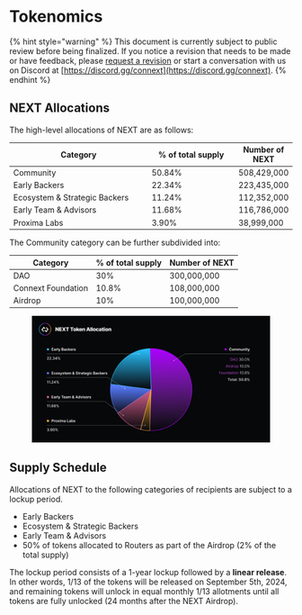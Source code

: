 # Tokenomics

{% hint style="warning" %}
This document is currently subject to public review before being finalized. If you notice a revision that needs to be made or have feedback, please [request a revision](https://github.com/connext/gitbook-docs/issues/new) or start a conversation with us on Discord at [https://discord.gg/connext](https://discord.gg/connext).
{% endhint %}

## NEXT Allocations

The high-level allocations of NEXT are as follows:

<table><thead><tr><th width="338">Category</th><th width="199">% of total supply</th><th>Number of NEXT</th></tr></thead><tbody><tr><td>Community</td><td>50.84%</td><td>508,429,000</td></tr><tr><td>Early Backers</td><td>22.34%</td><td>223,435,000</td></tr><tr><td>Ecosystem &#x26; Strategic Backers</td><td>11.24%</td><td>112,352,000</td></tr><tr><td>Early Team &#x26; Advisors</td><td>11.68%</td><td>116,786,000</td></tr><tr><td>Proxima Labs</td><td>3.90%</td><td>38,999,000</td></tr></tbody></table>

The Community category can be further subdivided into:

| Category           | % of total supply | Number of NEXT |
| ------------------ | ----------------- | -------------- |
| DAO                | 30%               | 300,000,000    |
| Connext Foundation | 10.8%             | 108,000,000    |
| Airdrop            | 10%               | 100,000,000    |

<figure><img src="../.gitbook/assets/2023-08-17 07.06.27 (1).jpg" alt=""><figcaption></figcaption></figure>

## Supply Schedule

Allocations of NEXT to the following categories of recipients are subject to a lockup period.

* Early Backers
* Ecosystem & Strategic Backers
* Early Team & Advisors
* 50% of tokens allocated to Routers as part of the Airdrop (2% of the total supply)

The lockup period consists of a 1-year lockup followed by a **linear release**. In other words, 1/13 of the tokens will be released on September 5th, 2024, and remaining tokens will unlock in equal monthly 1/13 allotments until all tokens are fully unlocked (24 months after the NEXT Airdrop).
